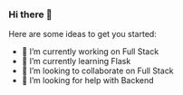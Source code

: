 ### Hi there 👋

<!--
**VenkatPantham/VenkatPantham** is a ✨ _special_ ✨ repository because its `README.md` (this file) appears on your GitHub profile.
-->
Here are some ideas to get you started:

- 🔭 I’m currently working on Full Stack
- 🌱 I’m currently learning Flask
- 👯 I’m looking to collaborate on Full Stack
- 🤔 I’m looking for help with Backend
<!--
- 💬 Ask me about ...
- 📫 How to reach me: ...
- 😄 Pronouns: ...
- ⚡ Fun fact: ...
-->
